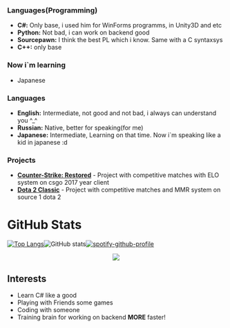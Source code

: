 ### Languages(Programming)
- **C#:** Only base, i used him for WinForms programms, in Unity3D and etc
- **Python:** Not bad, i can work on backend good
- **Sourcepawn:** I think the best PL which i know. Same with a C syntaxsys 
- **C++:** only base

### Now i`m learning
- Japanese

### Languages
- **English:** Intermediate, not good and not bad, i always can understand you ^_^
- **Russian:** Native, better for speaking(for me)
- **Japanese:** Intermediate, Learning on that time. Now i`m speaking like a kid in japanese :d

### Projects
- **<a href="https://www.csrestored.xyz/">Counter-Strike: Restored</a>** - Project with competitive matches with ELO system on csgo 2017 year client
- **<a href="https://dotaclassic.ru/">Dota 2 Classic</a>** - Project with competitive matches and MMR system on source 1 dota 2


# GitHub Stats
[![Top Langs](https://github-readme-stats.vercel.app/api/top-langs/?username=zloybik&theme=dark)](https://github.com/anuraghazra/github-readme-stats)![GitHub stats](https://github-readme-stats.vercel.app/api?username=zloybik&show_icons=true&theme=dark)[![spotify-github-profile](https://spotify-github-profile.kittinanx.com/api/view?uid=31vil55kffovw4wsii6c7uxmowre&cover_image=true&theme=natemoo-re&show_offline=false&background_color=121212&interchange=false&bar_color=0400ff&bar_color_cover=false)](https://github.com/kittinan/spotify-github-profile)<p align="center">
  <a href="https://github.com/FN-FAL113/github-readme-steam-card" target="_blank">
     <img src="https://github-readme-steam-card.vercel.app/status/?steamid=76561199232422663&animated_avatar=true"/>
  </a>
</p>

## Interests
- Learn C# like a good
- Playing with Friends some games
- Coding with someone
- Training brain for working on backend **MORE** faster!

